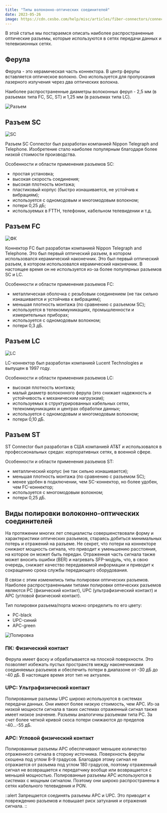 ```yaml
---
title: "Типы волоконно-оптических соединителей"
date: 2023-05-26
image: https://cdn.cesbo.com/help/misc/articles/fiber-connectors/connector.png
---
```


В этой статье мы постараемся описать наиболее распространенные оптические разъемы, которые используются в сетях передачи данных и телевизионных сетях.

## Ферула[](https://help.cesbo.com/misc/articles/hardware/fiber-connectors#the-fiber-ferrule)

Ферула - это керамическая часть коннектора. В центр ферулы вставляется оптическое волокно. Оно используется для пропускания лазерного излучения через два оптических волокна.

Наиболее распространенные диаметры волоконных ферул - 2,5 мм (в разъемах типа FC, SC, ST) и 1,25 мм (в разъемах типа LC).

![Разъем](https://cdn.cesbo.com/help/misc/articles/fiber-connectors/connector.png)

## Разъем SC[](https://help.cesbo.com/misc/articles/hardware/fiber-connectors#sc-connector)

![SC](https://cdn.cesbo.com/help/misc/articles/fiber-connectors/sc.png)

Разъем SC Connector был разработан компанией Nippon Telegraph and Telephone. Изобретение стало наиболее популярным благодаря более низкой стоимости производства.

Особенности и области применения разъемов SC:

- простая установка;
- высокая скорость соединения;
- высокая плотность монтажа;
- пластиковый корпус (быстро изнашивается, не устойчив к вибрациям);
- используется с одномодовым и многомодовым волокном;
- потери 0,25 дБ;
- используемых в FTTH, телефонии, кабельном телевидении и т.д.

## Разъем FC[](https://help.cesbo.com/misc/articles/hardware/fiber-connectors#fc-connector)

![ФК](https://cdn.cesbo.com/help/misc/articles/fiber-connectors/fc.png)

Коннектор FC был разработан компанией Nippon Telegraph and Telephone. Это был первый оптический разъем, в котором использовался керамический наконечник. Это был первый оптический разъем, в котором использовался керамический наконечник. В настоящее время он не используется из-за более популярных разъемов SC и LC.

Особенности и области применения разъемов FC:

- металлическая оболочка с резьбовым соединением (не так сильно изнашивается и устойчива к вибрациям);
- меньшая плотность монтажа (по сравнению с разъемом SC);
- используется в телекоммуникациях, промышленности и измерительных приборах;
- используется с одномодовым волокном;
- потери 0,3 дБ.

## Разъем LC[](https://help.cesbo.com/misc/articles/hardware/fiber-connectors#lc-connector)

![LC](https://cdn.cesbo.com/help/misc/articles/fiber-connectors/lc.png)

LC-коннектор был разработан компанией Lucent Technologies и выпущен в 1997 году.

Особенности и области применения разъемов LC:

- высокая плотность монтажа;
- малый диаметр волоконного ферула (это снижает надежность и устойчивость к механическим нагрузкам);
- используемых в структурированных кабельных сетях, телекоммуникациях и центрах обработки данных;
- используется с одномодовым и многомодовым волокном;
- потери 0,10 дБ.

## Разъем ST[](https://help.cesbo.com/misc/articles/hardware/fiber-connectors#st-connector)

ST Connector был разработан в США компанией AT&T и использовался в профессиональных средах: корпоративных сетях, в военной сфере.

Особенности и области применения разъемов ST:

- металлический корпус (не так сильно изнашивается);
- меньшая плотность монтажа (по сравнению с разъемом SC);
- менее удобен в подключении, чем SC-коннектор, но более удобен, чем FC-коннектор;
- используется с многомодовым волокном;
- потери 0,25 дБ.

## Виды полировки волоконно-оптических соединителей[](https://help.cesbo.com/misc/articles/hardware/fiber-connectors#types-of-polish-on-fiber-optic-connectors)

На протяжении многих лет специалисты совершенствовали форму и характеристики оптических разъемов, стараясь добиться минимальных потерь и отражений на разъеме. Не секрет, что потери на коннекторе снижают мощность сигнала, что приводит к уменьшению расстояния, на которое он может быть передан. Отраженная часть сигнала также может вносить ошибки (BER) и нагревать SFP-модуль, что, в свою очередь, снижает качество передаваемой информации и приводит к сокращению срока службы передающего оборудования.

В связи с этим изменились типы полировки оптических разъемов. Наиболее распространенными типами полировки оптических разъемов являются PC (физический контакт), UPC (ультрафизический контакт) и APC (угловой физический контакт).

Тип полировки разъема/порта можно определить по его цвету:

- PC-black
- UPC-синий
- APC-green

![Полировка](https://cdn.cesbo.com/help/misc/articles/fiber-connectors/polishing.png)

### ПК: Физический контакт

Ферула имеет фаску и обрабатывается на плоской поверхности. Это позволяет избежать пустых пространств между наконечниками соединяемых разъемов и обеспечить потери в диапазоне от -30 дБ до -40 дБ. В настоящее время этот тип не актуален.

### UPC: Ультрафизический контакт

Полированные разъемы UPC широко используются в системах передачи данных. Они имеют более низкую стоимость, чем APC. Из-за низкой мощности сигнала в таких системах отраженный сигнал также имеет низкое значение. Разъемы аналогичны разъемам типа PC. За счет более четкой кривой скоса потери снижаются до пределов -40...-55 дБ.

### APC: Угловой физический контакт

Полированные разъемы APC обеспечивают меньшее количество отраженного сигнала в сторону источника. Поверхность ферулы скошена под углом 8-9 градусов. Благодаря этому сигнал не отражается от разъема под углом 180 градусов, поэтому отраженный сигнал не возвращается к передатчику вообще или возвращается с меньшей мощностью. Полированные разъемы APC используются в системах с мощным сигналом. Поэтому они широко распространены в сетях кабельного телевидения и PON.

::alert
Запрещается соединять разъемы APC и UPC. Это приводит к повреждению разъемов и повышает риск затухания и отражения сигнала.
::

